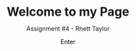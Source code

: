 <html lang="en">
<!-- this file must be atleast 20 lines long -->

<!-- Must contain atleast 4 elements in the body-->

<!-- create a specific web page "project1.html" describing a project you did or plan to do soon -->

<!-- front page cannot significantly borrow from your project1.html -->

<!-- project1.html needs atleast 3 headings that are underlined, including a main heading that is aligned to the center of the page body, and uses a 28pt bold font. The others on the page are left-aligned and appear in an 20pt normal font.-->

<!-- All headings on the project page should use a specific foreground color and a specific background color -->

<!-- The font families for headings are Century Gothic, Futura, Verdana, or any sansserif font available on the system. -->

<!-- The overall page's body should have a white background. Text in the body should have a specific foreground color that is different from the headings’ foreground/background color, and use an 14pt font. The font families for page text are Georgia, Garamond, or any serif font available on the system. -->

<!-- Any links on the page should use the color matching the color of the page headings. -->
<!-- your project presentation, needs to include at least one picture on the page. You need to use absolute URL(s) to link to the picture(s); (like on a real server) don't link to relative URL(s) on your hard drive. -->

<!-- At the bottom of your project page, you need to have at least one “Home” link, which should link to your index.html page. For this “Home” link, you need to use a relative URL and assume it is located on the same web site as project1.html. -->
<!--  -->
<!--  -->
<head>
<style>
	*,
*::before,
*::after {
  margin: 0;
  padding: 0;
  box-sizing: border-box;
	body, html {
	}
	body {
		Display: flex;
		flex-direction: column;
		align-items: center;
		justify-content: center;
	.button {
		display: inline-block
		padding: 20px 40px;
		font-size: 16px;
		color: black;
		text-align: center;
		text-decoration: none;
		border-radius: 20 px;
		margin-top: 20 px;
	}
	main {
  display: flex;
  justify-content: center;
  align-items: center;
  width: 100 vw;
  height: 100 vh;
}

.card {
  width: 50px;
  height: 20px;
  margin: 0px 10px;
  background-color: transparent;
  cursor: pointer;
  position: relative;
  top: 0px;
  left: 0px;
  border-radius: 50px;
  box-shadow: 1px 1px 5px 0px rgba(24, 40, 87, 255);
  transition: all 150ms ease-in-out;
}
.card:hover {
	top: -3px;
	left: -3px;
  box-shadow: 3px 3px 15px 0px rgb(21, 2, 55);
}
.card:active {
	top: 10px;
	left: 10px;
	background-color: navy;
	box-shadow: inset 0 0 10px rgba(24, 40, 87, 255);
	text-align: center;
	color: white;
}
a:link, a:visited {
    color: black;
    text-align: center;
    text-decoration: none;
    display: inline-block;
}

div.background {
 	 background: lightblue url(https://i.imgur.com/LyklLIB.jpeg) no-repeat center;
 	 background-size: cover;
  	align-items: center;
 	 display: flex;
 	 justify-content: center;
 	 height: 1000px;
 	 width: 1000px;  	
}
	.navbar a {
		float: left;
		display: block;
		color: black;
		text-align: center;
		padding: 14px 20px;
		text-decoration: none;
	}
	.navbar a:hover {
		background-color:rgba(195, 32, 51, 255)
		color: black;		
	}
	.h1 {
		display: inline-block
		padding: 20px 40px;
		font-size: 72px;
		color: black;
		text-align: center;
		text-decoration::backdrop
		border-radius: 20px;
		margin-top: 20px;

	}
</style> 
<title>
Module #4 HTML assignment
</title>
<!-- use <span> elements around my headings and in my CSS document formatted all of the <span> elements withe the background-color element. This allowed for only the text to have a background color improving appearance and legibility. I also used this element to change the body background-color to make my index.html more vibrant.-->

  </head>
	<body>
		<h1>Welcome to my Page</Wbr></h1>
	
<p>Assignment #4 - Rhett Taylor</p>
<div class="background">
	<main>
  <div class="card">
    <center><a href="project1.html">Enter</a></center>
  </div>
  </main>


